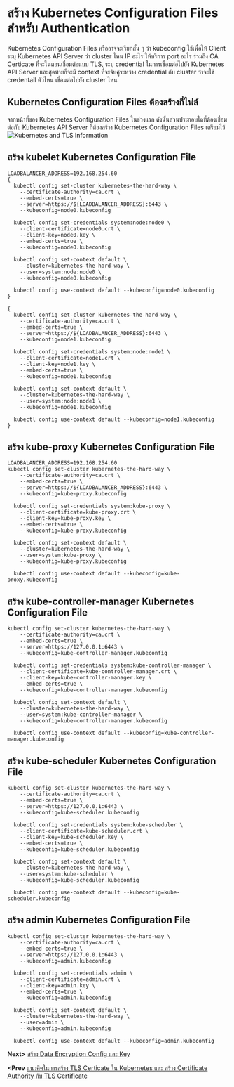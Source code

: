 # สร้าง Kubernetes Configuration Files สำหรับ Authentication
Kubernetes Configuration Files หรืออาจจะเรียกสั้น ๆ ว่า kubeconfig ใช้้เพื่อให้ Client ระบุ Kubernetes API Server ว่า cluster ไหน IP อะไร ให้บริการ port อะไร ร่วมถึง CA Certicate ที่จะในตอนเชื่อมต่อแบบ TLS, ระบุ credential ในการเชื่อมต่อไปยัง Kubernetes API Server และสุดท้ายก็จะมี context ที่จะจับคู่ระหว่าง credential กับ cluster ว่าจะใช้ credentail ตัวไหน เชื่อมต่อไปยัง cluster ไหน 
## Kubernetes Configuration Files ต้องสร้างกี่ไฟล์
จากหน้าที่ของ Kubernetes Configuration Files ในช่วงแรก ดังนั้นส่วนประกอบใดที่ต้องเชื่อมต่อกับ Kubernetes API Server ก็ต้องสร้าง Kubernetes Configuration Files เตรียมไว้
![Kubernetes and TLS Information](https://github.com/rdamrong/Kubernetes-The-Hard-Way-CentOS/blob/master/images/kube-component.png)


## สร้าง kubelet Kubernetes Configuration File
```
LOADBALANCER_ADDRESS=192.168.254.60
{
  kubectl config set-cluster kubernetes-the-hard-way \
    --certificate-authority=ca.crt \
    --embed-certs=true \
    --server=https://${LOADBALANCER_ADDRESS}:6443 \
    --kubeconfig=node0.kubeconfig

  kubectl config set-credentials system:node:node0 \
    --client-certificate=node0.crt \
    --client-key=node0.key \
    --embed-certs=true \
    --kubeconfig=node0.kubeconfig

  kubectl config set-context default \
    --cluster=kubernetes-the-hard-way \
    --user=system:node:node0 \
    --kubeconfig=node0.kubeconfig

  kubectl config use-context default --kubeconfig=node0.kubeconfig
}

{
  kubectl config set-cluster kubernetes-the-hard-way \
    --certificate-authority=ca.crt \
    --embed-certs=true \
    --server=https://${LOADBALANCER_ADDRESS}:6443 \
    --kubeconfig=node1.kubeconfig

  kubectl config set-credentials system:node:node1 \
    --client-certificate=node1.crt \
    --client-key=node1.key \
    --embed-certs=true \
    --kubeconfig=node1.kubeconfig

  kubectl config set-context default \
    --cluster=kubernetes-the-hard-way \
    --user=system:node:node1 \
    --kubeconfig=node1.kubeconfig

  kubectl config use-context default --kubeconfig=node1.kubeconfig
}
```
## สร้าง kube-proxy Kubernetes Configuration File
```
LOADBALANCER_ADDRESS=192.168.254.60
kubectl config set-cluster kubernetes-the-hard-way \
    --certificate-authority=ca.crt \
    --embed-certs=true \
    --server=https://${LOADBALANCER_ADDRESS}:6443 \
    --kubeconfig=kube-proxy.kubeconfig

  kubectl config set-credentials system:kube-proxy \
    --client-certificate=kube-proxy.crt \
    --client-key=kube-proxy.key \
    --embed-certs=true \
    --kubeconfig=kube-proxy.kubeconfig

  kubectl config set-context default \
    --cluster=kubernetes-the-hard-way \
    --user=system:kube-proxy \
    --kubeconfig=kube-proxy.kubeconfig

  kubectl config use-context default --kubeconfig=kube-proxy.kubeconfig
```
## สร้าง kube-controller-manager Kubernetes Configuration File
```
kubectl config set-cluster kubernetes-the-hard-way \
    --certificate-authority=ca.crt \
    --embed-certs=true \
    --server=https://127.0.0.1:6443 \
    --kubeconfig=kube-controller-manager.kubeconfig

  kubectl config set-credentials system:kube-controller-manager \
    --client-certificate=kube-controller-manager.crt \
    --client-key=kube-controller-manager.key \
    --embed-certs=true \
    --kubeconfig=kube-controller-manager.kubeconfig

  kubectl config set-context default \
    --cluster=kubernetes-the-hard-way \
    --user=system:kube-controller-manager \
    --kubeconfig=kube-controller-manager.kubeconfig

  kubectl config use-context default --kubeconfig=kube-controller-manager.kubeconfig

```
## สร้าง kube-scheduler Kubernetes Configuration File
```
kubectl config set-cluster kubernetes-the-hard-way \
    --certificate-authority=ca.crt \
    --embed-certs=true \
    --server=https://127.0.0.1:6443 \
    --kubeconfig=kube-scheduler.kubeconfig

  kubectl config set-credentials system:kube-scheduler \
    --client-certificate=kube-scheduler.crt \
    --client-key=kube-scheduler.key \
    --embed-certs=true \
    --kubeconfig=kube-scheduler.kubeconfig

  kubectl config set-context default \
    --cluster=kubernetes-the-hard-way \
    --user=system:kube-scheduler \
    --kubeconfig=kube-scheduler.kubeconfig

  kubectl config use-context default --kubeconfig=kube-scheduler.kubeconfig
```
## สร้าง admin Kubernetes Configuration File
```
kubectl config set-cluster kubernetes-the-hard-way \
    --certificate-authority=ca.crt \
    --embed-certs=true \
    --server=https://127.0.0.1:6443 \
    --kubeconfig=admin.kubeconfig

  kubectl config set-credentials admin \
    --client-certificate=admin.crt \
    --client-key=admin.key \
    --embed-certs=true \
    --kubeconfig=admin.kubeconfig

  kubectl config set-context default \
    --cluster=kubernetes-the-hard-way \
    --user=admin \
    --kubeconfig=admin.kubeconfig

  kubectl config use-context default --kubeconfig=admin.kubeconfig
```
**Next>** [สร้าง Data Encryption Config และ Key](04-generating-data-encryption-key.md)

**<Prev** [แนวคิดในการสร้าง TLS Certicate ใน Kubernetes และ สร้าง Certificate Authority กับ TLS Certificate](02-generating-tls-certificate.md)
